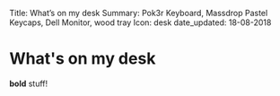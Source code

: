Title:          What’s on my desk
Summary:        Pok3r Keyboard, Massdrop Pastel Keycaps, Dell Monitor, wood tray
Icon:           desk
date_updated:   18-08-2018

# What's on my desk
**bold** stuff!
